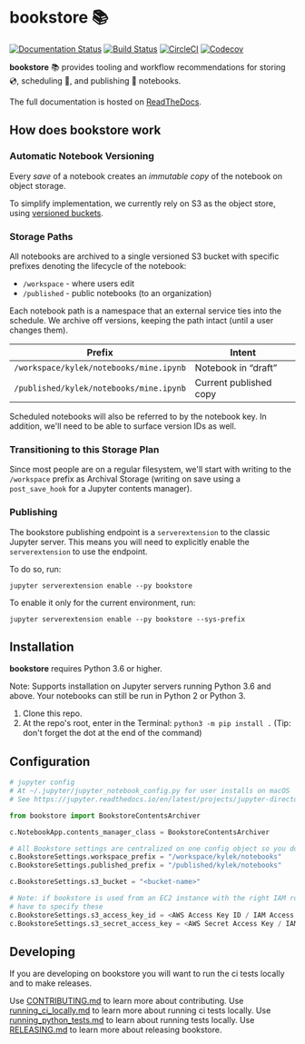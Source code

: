 # bookstore :books:

[![Documentation Status](https://readthedocs.org/projects/bookstore/badge/?version=latest)](https://bookstore.readthedocs.io/en/latest/?badge=latest)
[![Build Status](https://travis-ci.org/nteract/bookstore.svg?branch=master)](https://travis-ci.org/nteract/bookstore)
[![CircleCI](https://circleci.com/gh/nteract/bookstore.svg?style=shield)](https://circleci.com/gh/nteract/bookstore)
[![Codecov](https://codecov.io/gh/nteract/bookstore/branch/master/graph/badge.svg)](https://codecov.io/gh/nteract/bookstore)

**bookstore** :books: provides tooling and workflow recommendations for storing :cd:, scheduling :calendar:, and publishing :book: notebooks.

The full documentation is hosted on [ReadTheDocs](https://bookstore.readthedocs.io).

## How does bookstore work

### Automatic Notebook Versioning

Every *save* of a notebook creates an *immutable copy* of the notebook on object storage.

To simplify implementation, we currently rely on S3 as the object store, using [versioned buckets](https://docs.aws.amazon.com/AmazonS3/latest/dev/Versioning.html).

<!--

Include diagram for versioning

-->

### Storage Paths

All notebooks are archived to a single versioned S3 bucket with specific prefixes denoting the lifecycle of the notebook:

- `/workspace` - where users edit
- `/published` - public notebooks (to an organization)

Each notebook path is a namespace that an external service ties into the schedule. We archive off versions, keeping the path intact (until a user changes them).

| Prefix                                  | Intent                 |
|-----------------------------------------|------------------------|
| `/workspace/kylek/notebooks/mine.ipynb` | Notebook in “draft”    |
| `/published/kylek/notebooks/mine.ipynb` | Current published copy |

Scheduled notebooks will also be referred to by the notebook key. In addition, we'll need to be able to surface version IDs as well.

### Transitioning to this Storage Plan

Since most people are on a regular filesystem, we'll start with writing to the
`/workspace` prefix as Archival Storage (writing on save using a `post_save_hook`
for a Jupyter contents manager).

### Publishing

The bookstore publishing endpoint is a `serverextension` to the classic Jupyter
server. This means you will need to explicitly enable the `serverextension`
to use the endpoint.

To do so, run:

    jupyter serverextension enable --py bookstore

To enable it only for the current environment, run:

    jupyter serverextension enable --py bookstore --sys-prefix

## Installation

**bookstore** requires Python 3.6 or higher.

Note: Supports installation on Jupyter servers running Python 3.6 and above.
Your notebooks can still be run in Python 2 or Python 3.

1. Clone this repo.
2. At the repo's root, enter in the Terminal: `python3 -m pip install .` (Tip: don't forget the dot at the end of the command)

## Configuration

```python
# jupyter config
# At ~/.jupyter/jupyter_notebook_config.py for user installs on macOS
# See https://jupyter.readthedocs.io/en/latest/projects/jupyter-directories.html for other places to plop this

from bookstore import BookstoreContentsArchiver

c.NotebookApp.contents_manager_class = BookstoreContentsArchiver

# All Bookstore settings are centralized on one config object so you don't have to configure it for each class
c.BookstoreSettings.workspace_prefix = "/workspace/kylek/notebooks"
c.BookstoreSettings.published_prefix = "/published/kylek/notebooks"

c.BookstoreSettings.s3_bucket = "<bucket-name>"

# Note: if bookstore is used from an EC2 instance with the right IAM role, you don't
# have to specify these
c.BookstoreSettings.s3_access_key_id = <AWS Access Key ID / IAM Access Key ID>
c.BookstoreSettings.s3_secret_access_key = <AWS Secret Access Key / IAM Secret Access Key>
```

## Developing

If you are developing on bookstore you will want to run the ci tests locally and to make releases.

Use [CONTRIBUTING.md](./CONTRIBUTING.md) to learn more about contributing.
Use [running_ci_locally.md](./running_ci_locally.md) to learn more about running ci tests locally.
Use [running_python_tests.md](./running_python_tests.md) to learn about running tests locally.
Use [RELEASING.md](./RELEASING.md) to learn more about releasing bookstore.
